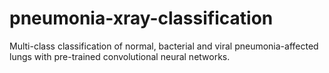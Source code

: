 # pneumonia-xray-classification
Multi-class classification of normal, bacterial and viral pneumonia-affected lungs with pre-trained convolutional neural networks.
